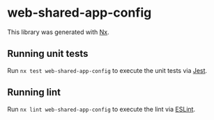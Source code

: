 # web-shared-app-config

This library was generated with [Nx](https://nx.dev).

## Running unit tests

Run `nx test web-shared-app-config` to execute the unit tests via [Jest](https://jestjs.io).

## Running lint

Run `nx lint web-shared-app-config` to execute the lint via [ESLint](https://eslint.org/).
